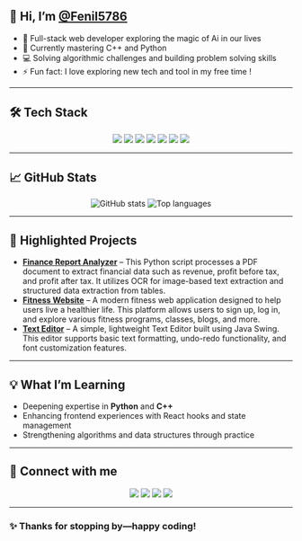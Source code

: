 ## 👋 Hi, I’m [@Fenil5786](https://github.com/Fenil5786)

- 👀 Full-stack web developer exploring the magic of Ai in our lives  
- 🌱 Currently mastering C++ and Python  
- 💻 Solving algorithmic challenges and building problem solving skills  
- ⚡ Fun fact: I love exploring new tech and tool in my free time !

---

## 🛠️ **Tech Stack**

<div align="center">
  <img src="https://img.shields.io/badge/C++-00599C?style=for-the-badge&logo=c%2B%2B&logoColor=white" />
  <img src="https://img.shields.io/badge/Python-3776AB?style=for-the-badge&logo=python&logoColor=white" />
  <img src="https://img.shields.io/badge/HTML5-E34F26?style=for-the-badge&logo=html5&logoColor=white" />
  <img src="https://img.shields.io/badge/CSS3-1572B6?style=for-the-badge&logo=css3&logoColor=white" />
  <img src="https://img.shields.io/badge/JavaScript-F7DF1E?style=for-the-badge&logo=javascript&logoColor=black" />
  <img src="https://img.shields.io/badge/MongoDB-4EA94B?style=for-the-badge&logo=mongodb&logoColor=white" />
  <img src="https://img.shields.io/badge/Node.js-339933?style=for-the-badge&logo=node.js&logoColor=white" />
</div>

---

## 📈 **GitHub Stats**

<p align="center">
  <img src="https://github-readme-stats.vercel.app/api?username=Fenil5786&show_icons=true&theme=radical" alt="GitHub stats" />
  <img src="https://github-readme-stats.vercel.app/api/top-langs/?username=Fenil5786&layout=compact&theme=radical" alt="Top languages" />
</p>

---

## 🚀 **Highlighted Projects**

- **[Finance Report Analyzer](https://github.com/Fenil5786/Finance-Report-Analyzer)** – This Python script processes a PDF document to extract financial data such as revenue, profit before tax, and profit after tax. It utilizes OCR for image-based text extraction and structured data extraction from tables.
- **[Fitness Website](https://github.com/Fenil5786/Fitness-Website)** – A modern fitness web application designed to help users live a healthier life. This platform allows users to sign up, log in, and explore various fitness programs, classes, blogs, and more.
- **[Text Editor](https://github.com/Fenil5786/Text-Editor)** – A simple, lightweight Text Editor built using Java Swing. This editor supports basic text formatting, undo-redo functionality, and font customization features.

---

## 💡 **What I’m Learning**

- Deepening expertise in **Python** and **C++**
- Enhancing frontend experiences with React hooks and state management  
- Strengthening algorithms and data structures through practice

---

## 🔗 **Connect with me**

<div align="center">
  <a href="https://www.linkedin.com/in/fenil-rami-6a7803204"><img src="https://img.shields.io/badge/LinkedIn-0A66C2?style=for-the-badge&logo=linkedin&logoColor=white" /></a>
  <a href="mailto:fenilmakvana@gmail.com"><img src="https://img.shields.io/badge/Email-D14836?style=for-the-badge&logo=gmail&logoColor=white" /></a>
  <a href="[https://leetcode.com/fenil3357/](https://leetcode.com/u/Fenil_5786/)"><img src="https://img.shields.io/badge/LeetCode-FFA116?style=for-the-badge&logo=leetcode&logoColor=white" /></a>
  <a href="[https://codeforces.com/profile/fenil3357](https://codeforces.com/profile/fenil_5786)"><img src="https://img.shields.io/badge/Codeforces-1F8ACB?style=for-the-badge&logo=codeforces&logoColor=white" /></a>
</div>

---

### ✨ Thanks for stopping by—happy coding!
